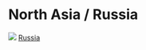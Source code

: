 # North Asia / Russia

![](https://upload.wikimedia.org/wikipedia/en/thumb/f/f3/Flag_of_Russia.svg/23px-Flag_of_Russia.svg.png) [Russia](https://en.wikipedia.org/wiki/Russia)

